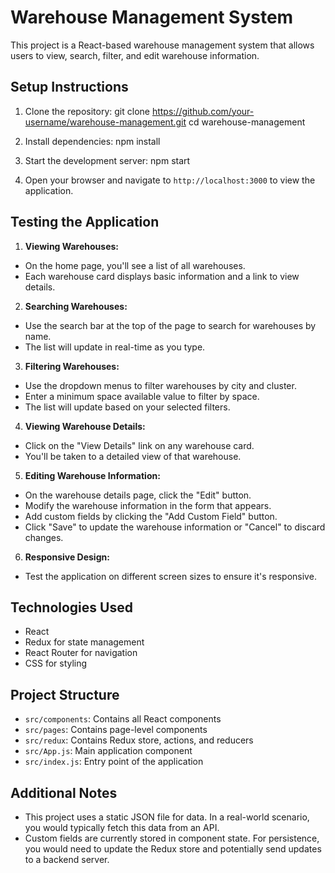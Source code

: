 # Warehouse Management System

This project is a React-based warehouse management system that allows users to view, search, filter, and edit warehouse information.

## Setup Instructions

1. Clone the repository:
git clone https://github.com/your-username/warehouse-management.git
cd warehouse-management

2. Install dependencies:
npm install

3. Start the development server:
npm start

4. Open your browser and navigate to `http://localhost:3000` to view the application.

## Testing the Application

1. **Viewing Warehouses:**
- On the home page, you'll see a list of all warehouses.
- Each warehouse card displays basic information and a link to view details.

2. **Searching Warehouses:**
- Use the search bar at the top of the page to search for warehouses by name.
- The list will update in real-time as you type.

3. **Filtering Warehouses:**
- Use the dropdown menus to filter warehouses by city and cluster.
- Enter a minimum space available value to filter by space.
- The list will update based on your selected filters.

4. **Viewing Warehouse Details:**
- Click on the "View Details" link on any warehouse card.
- You'll be taken to a detailed view of that warehouse.

5. **Editing Warehouse Information:**
- On the warehouse details page, click the "Edit" button.
- Modify the warehouse information in the form that appears.
- Add custom fields by clicking the "Add Custom Field" button.
- Click "Save" to update the warehouse information or "Cancel" to discard changes.

6. **Responsive Design:**
- Test the application on different screen sizes to ensure it's responsive.

## Technologies Used

- React
- Redux for state management
- React Router for navigation
- CSS for styling

## Project Structure

- `src/components`: Contains all React components
- `src/pages`: Contains page-level components
- `src/redux`: Contains Redux store, actions, and reducers
- `src/App.js`: Main application component
- `src/index.js`: Entry point of the application

## Additional Notes

- This project uses a static JSON file for data. In a real-world scenario, you would typically fetch this data from an API.
- Custom fields are currently stored in component state. For persistence, you would need to update the Redux store and potentially send updates to a backend server.